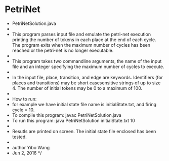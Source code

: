 # PetriNet
* PetriNetSolution.java
 * 
 * This program parses input file and emulate the petri-net execution printing the number of tokens in each place at the end of each cycle. The program exits when the maximum number of cycles has been reached or the petri-net is no longer executable.
 * 
 * This program takes two command­line arguments, the name of the input file and an integer specifying the maximum number of cycles to execute. 
 * 
 * In the input file, place, transition, and edge​ are keywords. Identifiers (for places and transitions) may be short case­sensitive strings of up to size 4. The number of initial tokens may be 0 to a maximum of 100. 
 * 
 * How to run: 
 * for example we have initial state file name is initialState.txt, and firing cycle = 10.
 * To compile this program: javac PetriNetSolution.java
 * To run this program: java PetriNetSolution initialState.txt 10
 * 
 * Resutls are printed on screen. The initial state file enclosed has been tested.
 * 
 * author Yibo Wang
 * Jun 2, 2016
 */
